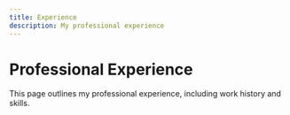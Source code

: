 ```yaml
---
title: Experience
description: My professional experience
---
```


# Professional Experience

This page outlines my professional experience, including work history and skills.


